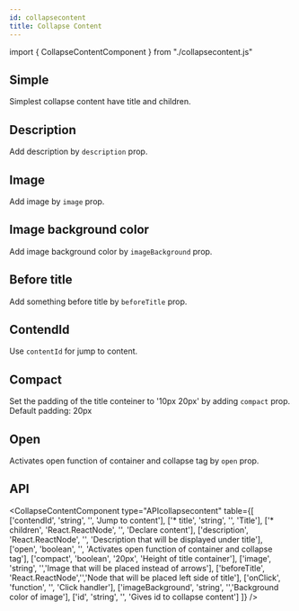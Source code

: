 ```yaml
---
id: collapsecontent
title: Collapse Content
---
```


import { CollapseContentComponent } from "./collapsecontent.js"

## Simple

<p>Simplest collapse content have title and children.</p>
<CollapseContentComponent />

## Description

<p>Add description by <code>description</code> prop. </p>
<CollapseContentComponent type="desc" text="Description"/>

## Image

<p>Add image by <code>image</code> prop. </p>
<CollapseContentComponent img="https://erxes.io/static/images/logo/logo_dark.svg" />

## Image background color

<p>Add image background color by <code>imageBackground</code> prop. </p>
<CollapseContentComponent img="https://erxes.io/static/images/logo/logo_dark.svg" color="yellow"/>

## Before title

<p>Add something before title by <code>beforeTitle</code> prop. </p>
<CollapseContentComponent type ="icon" text="O"/>

## ContendId

<p>Use <code>contentId</code> for jump to content.</p>
<CollapseContentComponent type="contentid" text="contendId"/>

## Compact

<p>Set the padding of the title conteiner to '10px 20px' by adding <code>compact</code> prop. Default padding: 20px</p>
<CollapseContentComponent comp />

## Open

<p>Activates open function of container and collapse tag by <code>open</code> prop. </p>
<CollapseContentComponent opens />

## API

<CollapseContentComponent type="APIcollapsecontent" table={[
  ['contendId', 'string', '', 'Jump to content'],
  ['* title', 'string', '', 'Title'],
  ['* children', 'React.ReactNode', '', 'Declare content'],
  ['description', 'React.ReactNode', '', 'Description that will be displayed under title'],
  ['open', 'boolean', '', 'Activates open function of container and collapse tag'],
  ['compact', 'boolean', '20px', 'Height of title container'],
  ['image', 'string', '','Image that will be placed instead of arrows'],
  ['beforeTitle', 'React.ReactNode','','Node that will be placed left side of title'],
  ['onClick', 'function', '', 'Click handler'],
  ['imageBackground', 'string', '','Background color of image'],
  ['id', 'string', '', 'Gives id to collapse content']
]} />